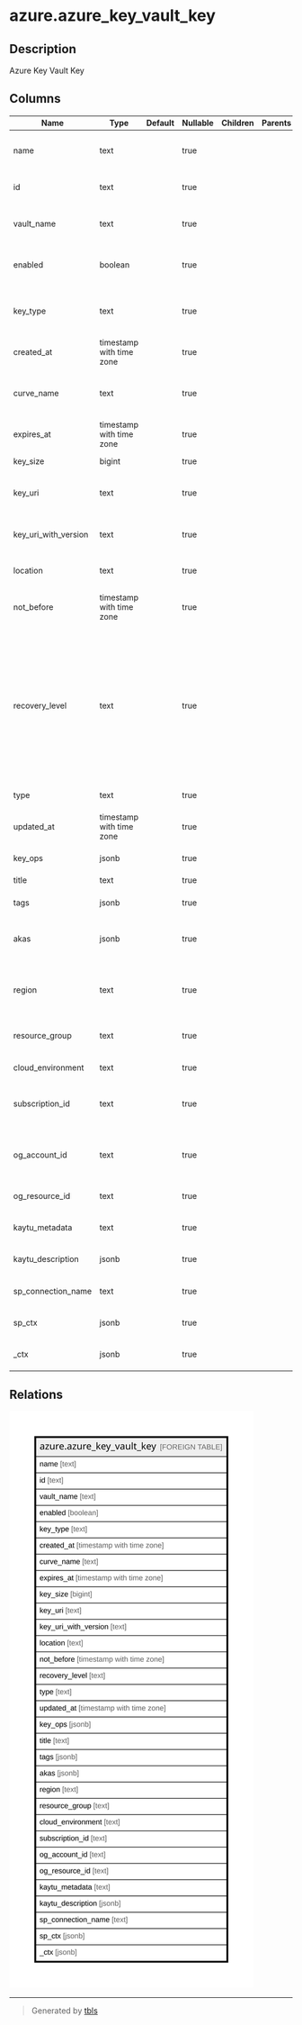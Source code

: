 # azure.azure_key_vault_key

## Description

Azure Key Vault Key

## Columns

| Name | Type | Default | Nullable | Children | Parents | Comment |
| ---- | ---- | ------- | -------- | -------- | ------- | ------- |
| name | text |  | true |  |  | The friendly name that identifies the key. |
| id | text |  | true |  |  | Contains ID to identify a key uniquely. |
| vault_name | text |  | true |  |  | The friendly name that identifies the vault. |
| enabled | boolean |  | true |  |  | Indicates whether the key is enabled, or not. |
| key_type | text |  | true |  |  | The type of the key. Possible values are: 'EC', 'ECHSM', 'RSA', 'RSAHSM'. |
| created_at | timestamp with time zone |  | true |  |  | Specifies the time when the key is created. |
| curve_name | text |  | true |  |  | The elliptic curve name. Possible values are: 'P256', 'P384', 'P521', 'P256K'. |
| expires_at | timestamp with time zone |  | true |  |  | Specifies the time when the key wil expire. |
| key_size | bigint |  | true |  |  | The key size in bits. |
| key_uri | text |  | true |  |  | The URI to retrieve the current version of the key. |
| key_uri_with_version | text |  | true |  |  | The URI to retrieve the specific version of the key. |
| location | text |  | true |  |  | Azure location of the key vault resource. |
| not_before | timestamp with time zone |  | true |  |  | Specifies the time before which the key is not usable. |
| recovery_level | text |  | true |  |  | The deletion recovery level currently in effect for the object. If it contains 'Purgeable', then the object can be permanently deleted by a privileged user; otherwise, only the system can purge the object at the end of the retention interval. |
| type | text |  | true |  |  | Type of the resource |
| updated_at | timestamp with time zone |  | true |  |  | Specifies the time when the key was last updated. |
| key_ops | jsonb |  | true |  |  | A list of key operations. |
| title | text |  | true |  |  | Title of the resource. |
| tags | jsonb |  | true |  |  | A map of tags for the resource. |
| akas | jsonb |  | true |  |  | Array of globally unique identifier strings (also known as) for the resource. |
| region | text |  | true |  |  | The Azure region/location in which the resource is located. |
| resource_group | text |  | true |  |  | The resource group which holds this resource. |
| cloud_environment | text |  | true |  |  | The Azure Cloud Environment. |
| subscription_id | text |  | true |  |  | The Azure Subscription ID in which the resource is located. |
| og_account_id | text |  | true |  |  | The Platform Account ID in which the resource is located. |
| og_resource_id | text |  | true |  |  | The unique ID of the resource in opengovernance. |
| kaytu_metadata | text |  | true |  |  | Platform Metadata of the Azure resource. |
| kaytu_description | jsonb |  | true |  |  | The full model description of the resource |
| sp_connection_name | text |  | true |  |  | Steampipe connection name. |
| sp_ctx | jsonb |  | true |  |  | Steampipe context in JSON form. |
| _ctx | jsonb |  | true |  |  | Steampipe context in JSON form. |

## Relations

![er](azure.azure_key_vault_key.svg)

---

> Generated by [tbls](https://github.com/k1LoW/tbls)
